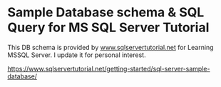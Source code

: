 # Sample Database schema & SQL Query for MS SQL Server Tutorial

This DB schema is provided by www.sqlservertutorial.net for Learning MSSQL Server. I update it for personal interest.

https://www.sqlservertutorial.net/getting-started/sql-server-sample-database/

